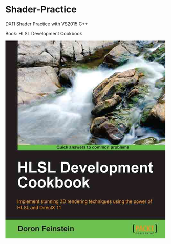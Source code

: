 # Shader-Practice
DX11 Shader Practice with VS2015 C++

Book: HLSL Development Cookbook

![](https://github.com/jjuiddong/HLSL-Development-Cookbook/raw/master/doc/4209OT_cov.jpg?raw=true)
